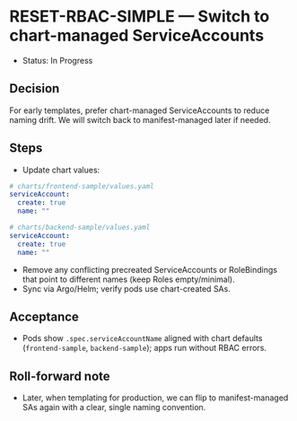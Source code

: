 # RESET-RBAC-SIMPLE — Switch to chart-managed ServiceAccounts

- Status: In Progress

## Decision

For early templates, prefer chart-managed ServiceAccounts to reduce naming drift. We will switch back to manifest-managed later if needed.

## Steps

- Update chart values:

```yaml
# charts/frontend-sample/values.yaml
serviceAccount:
  create: true
  name: ""

# charts/backend-sample/values.yaml
serviceAccount:
  create: true
  name: ""
```

- Remove any conflicting precreated ServiceAccounts or RoleBindings that point to different names (keep Roles empty/minimal).
- Sync via Argo/Helm; verify pods use chart-created SAs.

## Acceptance

- Pods show `.spec.serviceAccountName` aligned with chart defaults (`frontend-sample`, `backend-sample`); apps run without RBAC errors.

## Roll-forward note

- Later, when templating for production, we can flip to manifest-managed SAs again with a clear, single naming convention.
